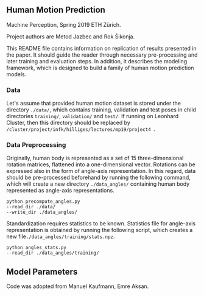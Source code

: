 ## Human Motion Prediction

Machine Perception, Spring 2019 ETH Zürich.

Project authors are Metod Jazbec and Rok Šikonja.

This README file contains information on replication of results presented in the paper. It should guide the reader through
necessary pre-processing and later training and evaluation steps. In addition, it describes the modeling framework, which
is designed to build a family of human motion prediction models. 

### Data

Let's assume that provided human motion dataset is stored under the directory ```./data/```, which contains training,
validation and test poses in child directories ```training/```, ```validation/``` and ```test/```. If running on Leonhard
Cluster, then this directory should be replaced by ```/cluster/project/infk/hilliges/lectures/mp19/project4 ```.


### Data Preprocessing

Originally, human body is represented as a set of 15 three-dimensional rotation matrices, flattened into a one-dimensional
vector. Rotations can be expressed also in the form of angle-axis representation. In this regard, data should be pre-processed
beforehand by running the following command, which will create a new directory ```./data_angles/``` containing human body
represented as angle-axis representations.

```
python precompute_angles.py 
--read_dir ./data/
--write_dir ./data_angles/
```

Standardization requires statistics to be known. Statistics file for angle-axis representation is obtained by running the
following script, which creates a new file```./data_angles/training/stats.npz```.

```
python angles_stats.py
--read_dir ./data_angles/training/
```




## Model Parameters






Code was adopted from Manuel Kaufmann, Emre Aksan.
